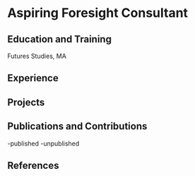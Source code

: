 # Aspiring Foresight Consultant

## Education and Training 
Futures Studies, MA

## Experience

## Projects

## Publications and Contributions
-published
-unpublished

## References
